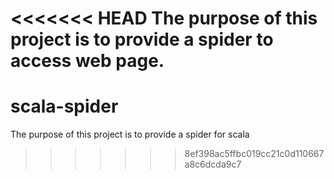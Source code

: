 <<<<<<< HEAD
The purpose of this project is to provide a spider to access web page. 
=======
scala-spider
============

The purpose of this project is to provide a spider for scala
>>>>>>> 8ef398ac5ffbc019cc21c0d110667a8c6dcda9c7

